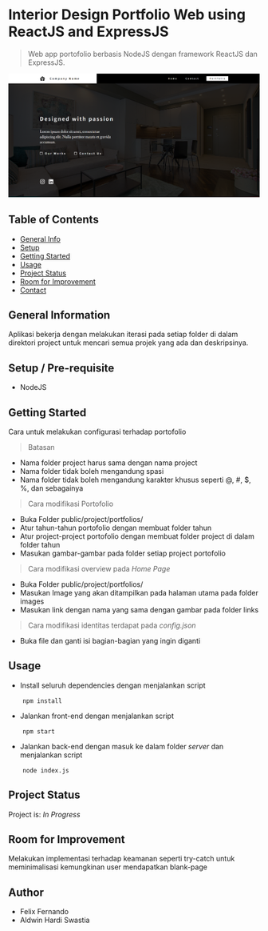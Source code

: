 # Interior Design Portfolio Web using ReactJS and ExpressJS

> Web app portofolio berbasis NodeJS dengan framework ReactJS dan ExpressJS.

![HomePage](./assets/Landing.png)

## Table of Contents
* [General Info](#general-information)
* [Setup](#setup)
* [Getting Started](#getting-started)
* [Usage](#usage)
* [Project Status](#project-status)
* [Room for Improvement](#room-for-improvement)
* [Contact](#contact)

## General Information
Aplikasi bekerja dengan melakukan iterasi pada setiap folder di dalam direktori project untuk mencari semua projek yang ada dan deskripsinya.


## Setup / Pre-requisite
- NodeJS

## Getting Started
Cara untuk melakukan configurasi terhadap portofolio

> Batasan
- Nama folder project harus sama dengan nama project
- Nama folder tidak boleh mengandung spasi
- Nama folder tidak boleh mengandung karakter khusus seperti @, #, $, %, dan sebagainya

> Cara modifikasi Portofolio
- Buka Folder public/project/portfolios/
- Atur tahun-tahun portofolio dengan membuat folder tahun
- Atur project-project portofolio dengan membuat folder project di dalam folder tahun
- Masukan gambar-gambar pada folder setiap project portofolio

> Cara modifikasi overview pada _Home Page_
- Buka Folder public/project/portfolios/
- Masukan Image yang akan ditampilkan pada halaman utama pada folder images
- Masukan link dengan nama yang sama dengan gambar pada folder links

> Cara modifikasi identitas terdapat pada _config.json_
- Buka file dan ganti isi bagian-bagian yang ingin diganti


## Usage
- Install seluruh dependencies dengan menjalankan script
```
    npm install
```
- Jalankan front-end dengan menjalankan script
```
    npm start
``` 
- Jalankan back-end dengan masuk ke dalam folder _server_ dan menjalankan script
```
    node index.js
```


## Project Status
Project is: _In Progress_ 


## Room for Improvement
Melakukan implementasi terhadap keamanan seperti try-catch untuk meminimalisasi kemungkinan user mendapatkan blank-page


## Author
- Felix Fernando
- Aldwin Hardi Swastia
